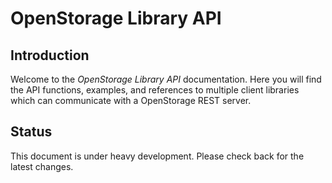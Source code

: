 # OpenStorage Library API

## Introduction
Welcome to the _OpenStorage Library API_ documentation. Here you will find the API functions, examples, and references to multiple client libraries which can communicate with a OpenStorage REST server.

## Status
This document is under heavy development. Please check back for the latest changes.